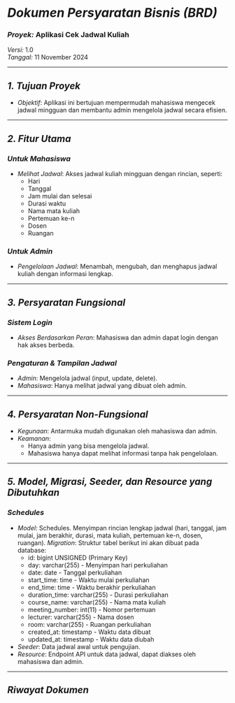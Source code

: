 # *Dokumen Persyaratan Bisnis (BRD)*  
### *Proyek:* Aplikasi Cek Jadwal Kuliah  
*Versi:* 1.0  
*Tanggal:* 11 November 2024  

---

## *1. Tujuan Proyek*
- *Objektif*: Aplikasi ini bertujuan mempermudah mahasiswa mengecek jadwal mingguan dan membantu admin mengelola jadwal secara efisien.

---

## *2. Fitur Utama*

### *Untuk Mahasiswa*
- *Melihat Jadwal*: Akses jadwal kuliah mingguan dengan rincian, seperti:
  - Hari
  - Tanggal
  - Jam mulai dan selesai
  - Durasi waktu
  - Nama mata kuliah
  - Pertemuan ke-n
  - Dosen
  - Ruangan

### *Untuk Admin*
- *Pengelolaan Jadwal*: Menambah, mengubah, dan menghapus jadwal kuliah dengan informasi lengkap.

---

## *3. Persyaratan Fungsional*

### *Sistem Login*
- *Akses Berdasarkan Peran*: Mahasiswa dan admin dapat login dengan hak akses berbeda.

### *Pengaturan & Tampilan Jadwal*
- *Admin*: Mengelola jadwal (input, update, delete).
- *Mahasiswa*: Hanya melihat jadwal yang dibuat oleh admin.

---

## *4. Persyaratan Non-Fungsional*

- *Kegunaan*: Antarmuka mudah digunakan oleh mahasiswa dan admin.
- *Keamanan*:
  - Hanya admin yang bisa mengelola jadwal.
  - Mahasiswa hanya dapat melihat informasi tanpa hak pengelolaan.

---

## *5. Model, Migrasi, Seeder, dan Resource yang Dibutuhkan*

### *Schedules*
- *Model*: Schedules. Menyimpan rincian lengkap jadwal (hari, tanggal, jam mulai, jam berakhir, durasi, mata kuliah, pertemuan ke-n, dosen, ruangan).
*Migration*: Struktur tabel berikut ini akan dibuat pada database:
  - id: bigint UNSIGNED (Primary Key)
  - day: varchar(255) - Menyimpan hari perkuliahan
  - date: date - Tanggal perkuliahan
  - start_time: time - Waktu mulai perkuliahan
  - end_time: time - Waktu berakhir perkuliahan
  - duration_time: varchar(255) - Durasi perkuliahan
  - course_name: varchar(255) - Nama mata kuliah
  - meeting_number: int(11) - Nomor pertemuan
  - lecturer: varchar(255) - Nama dosen
  - room: varchar(255) - Ruangan perkuliahan
  - created_at: timestamp - Waktu data dibuat
  - updated_at: timestamp - Waktu data diubah
- *Seeder*: Data jadwal awal untuk pengujian.
- *Resource*: Endpoint API untuk data jadwal, dapat diakses oleh mahasiswa dan admin.

---

## *Riwayat Dokumen*
